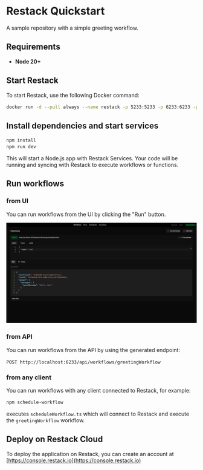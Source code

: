 # Restack Quickstart

A sample repository with a simple greeting workflow.

## Requirements

- **Node 20+**

## Start Restack

To start Restack, use the following Docker command:

```bash
docker run -d --pull always --name restack -p 5233:5233 -p 6233:6233 -p 7233:7233 -p 9233:9233 ghcr.io/restackio/restack:main
```

## Install dependencies and start services

```bash
npm install
npm run dev
```

This will start a Node.js app with Restack Services.
Your code will be running and syncing with Restack to execute workflows or functions.

## Run workflows

### from UI

You can run workflows from the UI by clicking the "Run" button.

![Run workflows from UI](./screenshot-quickstart.png)

### from API

You can run workflows from the API by using the generated endpoint:

`POST http://localhost:6233/api/workflows/greetingWorkflow`

### from any client

You can run workflows with any client connected to Restack, for example:

```bash
npm schedule-workflow
```

executes `scheduleWorkflow.ts` which will connect to Restack and execute the `greetingWorkflow` workflow.

## Deploy on Restack Cloud

To deploy the application on Restack, you can create an account at [https://console.restack.io](https://console.restack.io)
